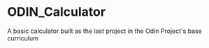 # ODIN_Calculator
A basic calculator built as the last project in the Odin Project's base curriculum
